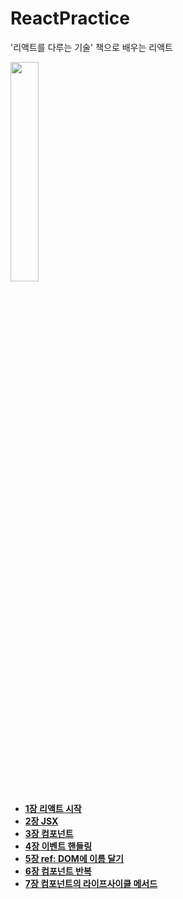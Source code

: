 # ReactPractice
 '리액트를 다루는 기술' 책으로 배우는 리액트
 
<img src="https://user-images.githubusercontent.com/79067549/112588107-300bd680-8e42-11eb-9167-a88c4d84d5e8.jpg" width="30%" heigth="30%" >  

* [__1장 리액트 시작__](https://github.com/seuha516/ReactPractice/tree/main/01-hello-react)
* [__2장 JSX__](https://github.com/seuha516/ReactPractice/tree/main/02-hello-react)
* [__3장 컴포넌트__](https://github.com/seuha516/ReactPractice/tree/main/03-hello-react)
* [__4장 이벤트 핸들링__](https://github.com/seuha516/ReactPractice/tree/main/04-hello-react)
* [__5장 ref: DOM에 이름 달기__](https://github.com/seuha516/ReactPractice/tree/main/05-hello-react)
* [__6장 컴포넌트 반복__](https://github.com/seuha516/ReactPractice/tree/main/06-hello-react)
* [__7장 컴포넌트의 라이프사이클 메서드__](https://github.com/seuha516/ReactPractice/tree/main/07-hello-react)
